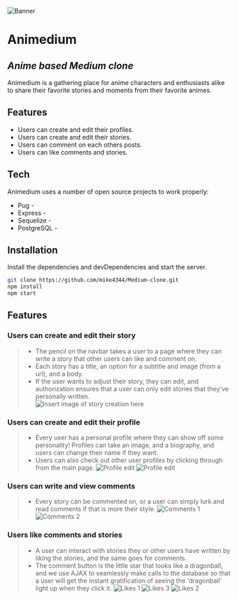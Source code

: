 ![Banner](images/Animedium-banner.png)
# Animedium
## _Anime based Medium clone_


Animedium is a gathering place for anime characters and enthusiasts alike to share their favorite stories and moments from their favorite animes.

## Features

- Users can create and edit their profiles.
- Users can create and edit their stories.
- Users can comment on each others posts.
- Users can like comments and stories.

## Tech

Animedium uses a number of open source projects to work properly:

- Pug -
- Express -
- Sequelize -
- PostgreSQL -

## Installation

Install the dependencies and devDependencies and start the server.

```sh
git clone https://github.com/mike4344/Medium-clone.git
npm install
npm start

```


## Features


### Users can create and edit their story
>* The pencil on the navbar takes a user to a page where they can write a story that other users can like and comment on. 
>* Each story has a title, an option for a subtitle and image (from a url), and a body. 
>* If the user wants to adjust their story, they can edit, and authorization ensures that a user can only edit stories that they've personally written.  
![Insert image of story creation here](images/Animedium-story-create.png)


### Users can create and edit their profile
>* Every user has a personal profile where they can show off some personality! Profiles can take an image, and a biography, and users can change their name if they want.
>* Users can also check out other user profiles by clicking through from the main page.
![Profile edit](images/Animedium-profile-edit-pic.png)
![Profile edit](images/Animedium-users.png)


### Users can write and view comments
>* Every story can be commented on, or a user can simply lurk and read comments if that is more their style. 
![Comments 1](images/Animedium-comments-pic-1.png)
![Comments 2](images/Animedium-comments-pic-2.png)

### Users like comments and stories
>* A user can interact with stories they or other users have written by liking the stories, and the same goes for comments. 
>* The comment button is the little star that looks like a dragonball, and we use AJAX to seamlessly make calls to the database so that a user will get the instant gratification of seeing the 'dragonball' light up when they click it. 
![Likes 1](images/Animedium-likes-pic-1.png)
![Likes 3](images/Animedium-likes-pic-3.png)
![Likes 2](images/Animedium-likes-pic-2.png)

<!-- ## Pushing to Heroku
```
git push heroku main:master
heroku run npm run sequelize db:migrate
heroku run npm run sequelize db:seed:all
``` -->